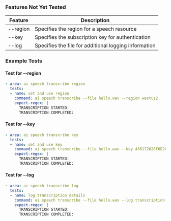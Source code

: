 ﻿### Features Not Yet Tested

| Feature            | Description                                             |
|--------------------|---------------------------------------------------------|
| --region           | Specifies the region for a speech resource              |
| --key              | Specifies the subscription key for authentication       |
| --log              | Specifies the file for additional logging information   |

### Example Tests

#### Test for --region

```yaml
- area: ai speech transcribe region
  tests:
  - name: set and use region
    command: ai speech transcribe --file hello.wav --region westus2
    expect-regex: |
      TRANSCRIPTION STARTED:
      TRANSCRIPTION COMPLETED:
```

#### Test for --key

```yaml
- area: ai speech transcribe key
  tests:
  - name: set and use key
    command: ai speech transcribe --file hello.wav --key 436172626F6E20697320636F6F6C2121
    expect-regex: |
      TRANSCRIPTION STARTED:
      TRANSCRIPTION COMPLETED:
```

#### Test for --log

```yaml
- area: ai speech transcribe log
  tests:
  - name: log transcription details
    command: ai speech transcribe --file hello.wav --log transcription.log
    expect-regex: |
      TRANSCRIPTION STARTED:
      TRANSCRIPTION COMPLETED:
```

